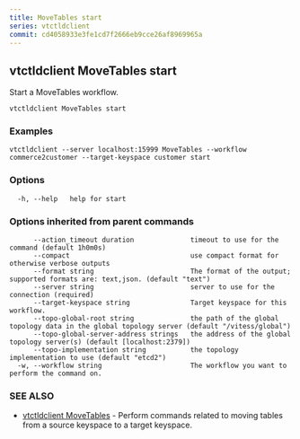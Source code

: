 ```yaml
---
title: MoveTables start
series: vtctldclient
commit: cd4058933e3fe1cd7f2666eb9cce26af8969965a
---
```

## vtctldclient MoveTables start

Start a MoveTables workflow.

```
vtctldclient MoveTables start
```

### Examples

```
vtctldclient --server localhost:15999 MoveTables --workflow commerce2customer --target-keyspace customer start
```

### Options

```
  -h, --help   help for start
```

### Options inherited from parent commands

```
      --action_timeout duration              timeout to use for the command (default 1h0m0s)
      --compact                              use compact format for otherwise verbose outputs
      --format string                        The format of the output; supported formats are: text,json. (default "text")
      --server string                        server to use for the connection (required)
      --target-keyspace string               Target keyspace for this workflow.
      --topo-global-root string              the path of the global topology data in the global topology server (default "/vitess/global")
      --topo-global-server-address strings   the address of the global topology server(s) (default [localhost:2379])
      --topo-implementation string           the topology implementation to use (default "etcd2")
  -w, --workflow string                      The workflow you want to perform the command on.
```

### SEE ALSO

* [vtctldclient MoveTables](./vtctldclient_movetables/)	 - Perform commands related to moving tables from a source keyspace to a target keyspace.

